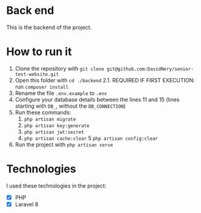 # Back end
This is the backend of the project.

# How to run it
1. Clone the repository with `git clone git@github.com:DavidNery/senior-test-website.git`
2. Open this folder with `cd ./backend`
2.1. REQUIRED IF FIRST EXECUTION: run `composer install`
3. Rename the file `.env.example` to `.env`
4. Configure your database details between the lines 11 and 15 (lines starting with `DB_`, without the `DB_CONNECTION`)
5. Run these commands:
   1. `php artisan migrate`
   2. `php artisan key:generate`
   3. `php artisan jwt:secret`
   4. `php artisan cache:clear`
   5 `php artisan config:clear`
6. Run the project with `php artisan serve`

# Technologies
I used these technologies in the project:
- [X] PHP
- [X] Laravel 8